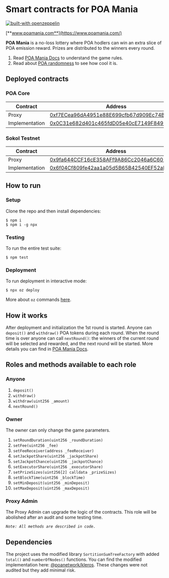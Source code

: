 # Smart contracts for POA Mania

[![built-with openzeppelin](https://img.shields.io/badge/built%20with-OpenZeppelin-3677FF)](https://docs.openzeppelin.com/)

[**www.poamania.com**](https://www.poamania.com/)

**POA Mania** is a no-loss lottery where POA hodlers can win an extra slice of POA emission reward. Prizes are distributed to the winners every round.

1. Read [POA Mania Docs](https://www.poa.network/for-users/poa-mania) to understand the game rules.
2. Read about [POA randomness](https://www.poa.network/for-developers/on-chain-random-numbers)
to see how cool it is.

## Deployed contracts
### POA Core
| Contract       | Address |
| -------------- | ------- |
| Proxy          | [0xf7ECea96dA4951e88E699cfb67d909Ec74Ba917E](https://blockscout.com/poa/core/address/0xf7ECea96dA4951e88E699cfb67d909Ec74Ba917E) |
| Implementation | [0x0C31e682d401c465fdD05e40cE7149F8497B18E5](https://blockscout.com/poa/core/address/0x0C31e682d401c465fdD05e40cE7149F8497B18E5) |

### Sokol Testnet
| Contract       | Address |
| -------------- | ------- |
| Proxy          | [0x9fa644CCF16cE358AFf9A86Cc2046a6C601b8F71](https://blockscout.com/poa/sokol/address/0x9fa644CCF16cE358AFf9A86Cc2046a6C601b8F71) |
| Implementation | [0x6f04Cf809fe42aa1a05d5B65B42540EF52aDBf5B](https://blockscout.com/poa/sokol/address/0x6f04Cf809fe42aa1a05d5B65B42540EF52aDBf5B) |

## How to run
### Setup
Clone the repo and then install dependencies:
```
$ npm i
$ npm i -g npx
```
### Testing
To run the entire test suite:
```
$ npm test
```
### Deployment
To run deployment in interactive mode:
```
$ npx oz deploy
```
More about `oz` commands [here](https://docs.openzeppelin.com/cli).

## How it works
After deployment and initialization the 1st round is started.
Anyone can `deposit()` and `withdraw()` POA tokens during each round.
When the round time is over anyone can call `nextRound()`: the winners of the current round will be selected and rewarded,
and the next round will be started. More details you can find in [POA Mania Docs](https://www.poa.network/for-users/poa-mania).

## Roles and methods available to each role

### Anyone
1. `deposit()`
2. `withdraw()`
3. `withdraw(uint256 _amount)`
4. `nextRound()`

### Owner
The owner can only change the game parameters.
1. `setRoundDuration(uint256 _roundDuration)`
2. `setFee(uint256 _fee)`
3. `setFeeReceiver(address _feeReceiver)`
4. `setJackpotShare(uint256 _jackpotShare)`
5. `setJackpotChance(uint256 _jackpotChance)`
6. `setExecutorShare(uint256 _executorShare)`
7. `setPrizeSizes(uint256[2] calldata _prizeSizes)`
8. `setBlockTime(uint256 _blockTime)`
9. `setMinDeposit(uint256 _minDeposit)`
10. `setMaxDeposit(uint256 _maxDeposit)`

### Proxy Admin
The Proxy Admin can upgrade the logic of the contracts. This role will be abolished after an audit and some testing time.

*`Note: All methods are described in code.`*

## Dependencies
The project uses the modified library `SortitionSumTreeFactory` with added `total()` and `numberOfNodes()` functions. You can find the modified implementation here: [@poanetwork/kleros](https://github.com/poanetwork/kleros). These changes were not audited but they add minimal risk.
